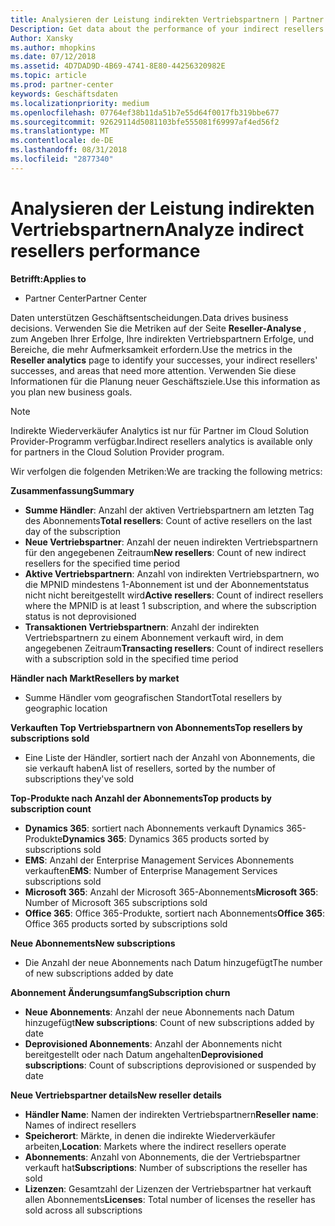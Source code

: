 ```yaml
---
title: Analysieren der Leistung indirekten Vertriebspartnern | Partner Center
Description: Get data about the performance of your indirect resellers.
Author: Xansky
ms.author: mhopkins
ms.date: 07/12/2018
ms.assetid: 4D7DAD9D-4B69-4741-8E80-44256320982E
ms.topic: article
ms.prod: partner-center
keywords: Geschäftsdaten
ms.localizationpriority: medium
ms.openlocfilehash: 07764ef38b11da51b7e55d64f0017fb319bbe677
ms.sourcegitcommit: 92629114d5081103bfe555081f69997af4ed56f2
ms.translationtype: MT
ms.contentlocale: de-DE
ms.lasthandoff: 08/31/2018
ms.locfileid: "2877340"
---
```

# <a name="analyze-indirect-resellers-performance"></a><span data-ttu-id="7b915-103">Analysieren der Leistung indirekten Vertriebspartnern</span><span class="sxs-lookup"><span data-stu-id="7b915-103">Analyze indirect resellers performance</span></span> 

**<span data-ttu-id="7b915-104">Betrifft:</span><span class="sxs-lookup"><span data-stu-id="7b915-104">Applies to</span></span>**
- <span data-ttu-id="7b915-105">Partner Center</span><span class="sxs-lookup"><span data-stu-id="7b915-105">Partner Center</span></span>

<span data-ttu-id="7b915-106">Daten unterstützen Geschäftsentscheidungen.</span><span class="sxs-lookup"><span data-stu-id="7b915-106">Data drives business decisions.</span></span> <span data-ttu-id="7b915-107">Verwenden Sie die Metriken auf der Seite **Reseller-Analyse** , zum Angeben Ihrer Erfolge, Ihre indirekten Vertriebspartnern Erfolge, und Bereiche, die mehr Aufmerksamkeit erfordern.</span><span class="sxs-lookup"><span data-stu-id="7b915-107">Use the metrics in the **Reseller analytics** page to identify your successes, your indirect resellers' successes, and areas that need more attention.</span></span> <span data-ttu-id="7b915-108">Verwenden Sie diese Informationen für die Planung neuer Geschäftsziele.</span><span class="sxs-lookup"><span data-stu-id="7b915-108">Use this information as you plan new business goals.</span></span>

> [!NOTE]
> <span data-ttu-id="7b915-109">Indirekte Wiederverkäufer Analytics ist nur für Partner im Cloud Solution Provider-Programm verfügbar.</span><span class="sxs-lookup"><span data-stu-id="7b915-109">Indirect resellers analytics is available only for partners in the Cloud Solution Provider program.</span></span>

<span data-ttu-id="7b915-110">Wir verfolgen die folgenden Metriken:</span><span class="sxs-lookup"><span data-stu-id="7b915-110">We are tracking the following metrics:</span></span>

**<span data-ttu-id="7b915-111">Zusammenfassung</span><span class="sxs-lookup"><span data-stu-id="7b915-111">Summary</span></span>**  
 - <span data-ttu-id="7b915-112">**Summe Händler**: Anzahl der aktiven Vertriebspartnern am letzten Tag des Abonnements</span><span class="sxs-lookup"><span data-stu-id="7b915-112">**Total resellers**: Count of active resellers on the last day of the subscription</span></span>  
 - <span data-ttu-id="7b915-113">**Neue Vertriebspartner**: Anzahl der neuen indirekten Vertriebspartnern für den angegebenen Zeitraum</span><span class="sxs-lookup"><span data-stu-id="7b915-113">**New resellers**: Count of new indirect resellers for the specified time period</span></span>  
 - <span data-ttu-id="7b915-114">**Aktive Vertriebspartnern**: Anzahl von indirekten Vertriebspartnern, wo die MPNID mindestens 1-Abonnement ist und der Abonnementstatus nicht nicht bereitgestellt wird</span><span class="sxs-lookup"><span data-stu-id="7b915-114">**Active resellers**: Count of indirect resellers where the MPNID is at least 1 subscription, and where the subscription status is not deprovisioned</span></span>  
 - <span data-ttu-id="7b915-115">**Transaktionen Vertriebspartnern**: Anzahl der indirekten Vertriebspartnern zu einem Abonnement verkauft wird, in dem angegebenen Zeitraum</span><span class="sxs-lookup"><span data-stu-id="7b915-115">**Transacting resellers**: Count of indirect resellers with a subscription sold in the specified time period</span></span>  

**<span data-ttu-id="7b915-116">Händler nach Markt</span><span class="sxs-lookup"><span data-stu-id="7b915-116">Resellers by market</span></span>**  
 - <span data-ttu-id="7b915-117">Summe Händler vom geografischen Standort</span><span class="sxs-lookup"><span data-stu-id="7b915-117">Total resellers by geographic location</span></span>  

**<span data-ttu-id="7b915-118">Verkauften Top Vertriebspartnern von Abonnements</span><span class="sxs-lookup"><span data-stu-id="7b915-118">Top resellers by subscriptions sold</span></span>**
 - <span data-ttu-id="7b915-119">Eine Liste der Händler, sortiert nach der Anzahl von Abonnements, die sie verkauft haben</span><span class="sxs-lookup"><span data-stu-id="7b915-119">A list of resellers, sorted by the number of subscriptions they've sold</span></span>  

**<span data-ttu-id="7b915-120">Top-Produkte nach Anzahl der Abonnements</span><span class="sxs-lookup"><span data-stu-id="7b915-120">Top products by subscription count</span></span>**  
 - <span data-ttu-id="7b915-121">**Dynamics 365**: sortiert nach Abonnements verkauft Dynamics 365-Produkte</span><span class="sxs-lookup"><span data-stu-id="7b915-121">**Dynamics 365**: Dynamics 365 products sorted by subscriptions sold</span></span>  
 - <span data-ttu-id="7b915-122">**EMS**: Anzahl der Enterprise Management Services Abonnements verkauften</span><span class="sxs-lookup"><span data-stu-id="7b915-122">**EMS**: Number of Enterprise Management Services subscriptions sold</span></span>  
 - <span data-ttu-id="7b915-123">**Microsoft 365**: Anzahl der Microsoft 365-Abonnements</span><span class="sxs-lookup"><span data-stu-id="7b915-123">**Microsoft 365**: Number of Microsoft 365 subscriptions sold</span></span>  
 - <span data-ttu-id="7b915-124">**Office 365**: Office 365-Produkte, sortiert nach Abonnements</span><span class="sxs-lookup"><span data-stu-id="7b915-124">**Office 365**: Office 365 products sorted by subscriptions sold</span></span>  

**<span data-ttu-id="7b915-125">Neue Abonnements</span><span class="sxs-lookup"><span data-stu-id="7b915-125">New subscriptions</span></span>**  
 - <span data-ttu-id="7b915-126">Die Anzahl der neue Abonnements nach Datum hinzugefügt</span><span class="sxs-lookup"><span data-stu-id="7b915-126">The number of new subscriptions added by date</span></span>  

**<span data-ttu-id="7b915-127">Abonnement Änderungsumfang</span><span class="sxs-lookup"><span data-stu-id="7b915-127">Subscription churn</span></span>**  
 - <span data-ttu-id="7b915-128">**Neue Abonnements**: Anzahl der neue Abonnements nach Datum hinzugefügt</span><span class="sxs-lookup"><span data-stu-id="7b915-128">**New subscriptions**: Count of new subscriptions added by date</span></span>  
 - <span data-ttu-id="7b915-129">**Deprovisioned Abonnements**: Anzahl der Abonnements nicht bereitgestellt oder nach Datum angehalten</span><span class="sxs-lookup"><span data-stu-id="7b915-129">**Deprovisioned subscriptions**: Count of subscriptions deprovisioned or suspended by date</span></span>  

**<span data-ttu-id="7b915-130">Neue Vertriebspartner details</span><span class="sxs-lookup"><span data-stu-id="7b915-130">New reseller details</span></span>**  
 - <span data-ttu-id="7b915-131">**Händler Name**: Namen der indirekten Vertriebspartnern</span><span class="sxs-lookup"><span data-stu-id="7b915-131">**Reseller name**: Names of indirect resellers</span></span>  
 - <span data-ttu-id="7b915-132">**Speicherort**: Märkte, in denen die indirekte Wiederverkäufer arbeiten,</span><span class="sxs-lookup"><span data-stu-id="7b915-132">**Location**: Markets where the indirect resellers operate</span></span>  
 - <span data-ttu-id="7b915-133">**Abonnements**: Anzahl von Abonnements, die der Vertriebspartner verkauft hat</span><span class="sxs-lookup"><span data-stu-id="7b915-133">**Subscriptions**: Number of subscriptions the reseller has sold</span></span>  
 - <span data-ttu-id="7b915-134">**Lizenzen**: Gesamtzahl der Lizenzen der Vertriebspartner hat verkauft allen Abonnements</span><span class="sxs-lookup"><span data-stu-id="7b915-134">**Licenses**: Total number of licenses the reseller has sold across all subscriptions</span></span>  
  
  
